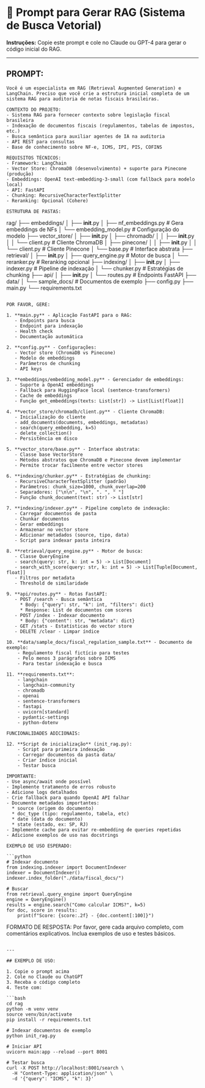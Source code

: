 # 🧠 Prompt para Gerar RAG (Sistema de Busca Vetorial)

**Instruções:** Copie este prompt e cole no Claude ou GPT-4 para gerar o código inicial do RAG.

---

## PROMPT:

```
Você é um especialista em RAG (Retrieval Augmented Generation) e LangChain. Preciso que você crie a estrutura inicial completa de um sistema RAG para auditoria de notas fiscais brasileiras.

CONTEXTO DO PROJETO:
- Sistema RAG para fornecer contexto sobre legislação fiscal brasileira
- Indexação de documentos fiscais (regulamentos, tabelas de impostos, etc.)
- Busca semântica para auxiliar agentes de IA na auditoria
- API REST para consultas
- Base de conhecimento sobre NF-e, ICMS, IPI, PIS, COFINS

REQUISITOS TÉCNICOS:
- Framework: LangChain
- Vector Store: ChromaDB (desenvolvimento) + suporte para Pinecone (produção)
- Embeddings: OpenAI text-embedding-3-small (com fallback para modelo local)
- API: FastAPI
- Chunking: RecursiveCharacterTextSplitter
- Reranking: Opcional (Cohere)

ESTRUTURA DE PASTAS:
```
rag/
├── embeddings/
│   ├── __init__.py
│   ├── nf_embeddings.py       # Gera embeddings de NFs
│   └── embedding_model.py     # Configuração do modelo
├── vector_store/
│   ├── __init__.py
│   ├── chromadb/
│   │   ├── __init__.py
│   │   └── client.py          # Cliente ChromaDB
│   ├── pinecone/
│   │   ├── __init__.py
│   │   └── client.py          # Cliente Pinecone
│   └── base.py                # Interface abstrata
├── retrieval/
│   ├── __init__.py
│   ├── query_engine.py        # Motor de busca
│   └── reranker.py            # Reranking opcional
├── indexing/
│   ├── __init__.py
│   ├── indexer.py             # Pipeline de indexação
│   └── chunker.py             # Estratégias de chunking
├── api/
│   ├── __init__.py
│   └── routes.py              # Endpoints FastAPI
├── data/
│   └── sample_docs/           # Documentos de exemplo
├── config.py
├── main.py
└── requirements.txt
```

POR FAVOR, GERE:

1. **main.py** - Aplicação FastAPI para o RAG:
   - Endpoints para busca
   - Endpoint para indexação
   - Health check
   - Documentação automática

2. **config.py** - Configurações:
   - Vector store (ChromaDB vs Pinecone)
   - Modelo de embeddings
   - Parâmetros de chunking
   - API keys

3. **embeddings/embedding_model.py** - Gerenciador de embeddings:
   - Suporte a OpenAI embeddings
   - Fallback para HuggingFace local (sentence-transformers)
   - Cache de embeddings
   - Função get_embeddings(texts: List[str]) -> List[List[float]]

4. **vector_store/chromadb/client.py** - Cliente ChromaDB:
   - Inicialização do cliente
   - add_documents(documents, embeddings, metadatas)
   - search(query_embedding, k=5)
   - delete_collection()
   - Persistência em disco

5. **vector_store/base.py** - Interface abstrata:
   - Classe base VectorStore
   - Métodos abstratos que ChromaDB e Pinecone devem implementar
   - Permite trocar facilmente entre vector stores

6. **indexing/chunker.py** - Estratégias de chunking:
   - RecursiveCharacterTextSplitter (padrão)
   - Parâmetros: chunk_size=1000, chunk_overlap=200
   - Separadores: ["\n\n", "\n", ". ", " "]
   - Função chunk_document(text: str) -> List[str]

7. **indexing/indexer.py** - Pipeline completo de indexação:
   - Carregar documentos de pasta
   - Chunkar documentos
   - Gerar embeddings
   - Armazenar no vector store
   - Adicionar metadados (source, tipo, data)
   - Script para indexar pasta inteira

8. **retrieval/query_engine.py** - Motor de busca:
   - Classe QueryEngine
   - search(query: str, k: int = 5) -> List[Document]
   - search_with_score(query: str, k: int = 5) -> List[Tuple[Document, float]]
   - Filtros por metadata
   - Threshold de similaridade

9. **api/routes.py** - Rotas FastAPI:
   - POST /search - Busca semântica
     * Body: {"query": str, "k": int, "filters": dict}
     * Response: List de documentos com scores
   - POST /index - Indexar documento
     * Body: {"content": str, "metadata": dict}
   - GET /stats - Estatísticas do vector store
   - DELETE /clear - Limpar índice

10. **data/sample_docs/fiscal_regulation_sample.txt** - Documento de exemplo:
    - Regulamento fiscal fictício para testes
    - Pelo menos 3 parágrafos sobre ICMS
    - Para testar indexação e busca

11. **requirements.txt**:
    - langchain
    - langchain-community
    - chromadb
    - openai
    - sentence-transformers
    - fastapi
    - uvicorn[standard]
    - pydantic-settings
    - python-dotenv

FUNCIONALIDADES ADICIONAIS:

12. **Script de inicialização** (init_rag.py):
    - Script para primeira indexação
    - Carregar documentos da pasta data/
    - Criar índice inicial
    - Testar busca

IMPORTANTE:
- Use async/await onde possível
- Implemente tratamento de erros robusto
- Adicione logs detalhados
- Crie fallback para quando OpenAI API falhar
- Documente metadados importantes:
  * source (origem do documento)
  * doc_type (tipo: regulamento, tabela, etc)
  * date (data do documento)
  * state (estado, ex: SP, RJ)
- Implemente cache para evitar re-embedding de queries repetidas
- Adicione exemplos de uso nas docstrings

EXEMPLO DE USO ESPERADO:

```python
# Indexar documento
from indexing.indexer import DocumentIndexer
indexer = DocumentIndexer()
indexer.index_folder("./data/fiscal_docs/")

# Buscar
from retrieval.query_engine import QueryEngine
engine = QueryEngine()
results = engine.search("Como calcular ICMS?", k=5)
for doc, score in results:
    print(f"Score: {score:.2f} - {doc.content[:100]}")
```

FORMATO DE RESPOSTA:
Por favor, gere cada arquivo completo, com comentários explicativos. Inclua exemplos de uso e testes básicos.
```

---

## EXEMPLO DE USO:

1. Copie o prompt acima
2. Cole no Claude ou ChatGPT
3. Receba o código completo
4. Teste com:

```bash
cd rag
python -m venv venv
source venv/bin/activate
pip install -r requirements.txt

# Indexar documentos de exemplo
python init_rag.py

# Iniciar API
uvicorn main:app --reload --port 8001

# Testar busca
curl -X POST http://localhost:8001/search \
  -H "Content-Type: application/json" \
  -d '{"query": "ICMS", "k": 3}'
```